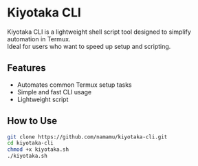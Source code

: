 # Kiyotaka CLI

Kiyotaka CLI is a lightweight shell script tool designed to simplify automation in Termux.  
Ideal for users who want to speed up setup and scripting.

## Features
- Automates common Termux setup tasks
- Simple and fast CLI usage
- Lightweight script

## How to Use

```bash
git clone https://github.com/namamu/kiyotaka-cli.git
cd kiyotaka-cli
chmod +x kiyotaka.sh
./kiyotaka.sh


